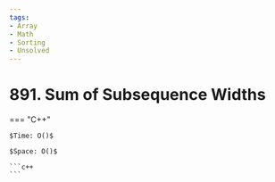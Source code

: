 ```yaml
---
tags:
- Array
- Math
- Sorting
- Unsolved
---
```



# 891. Sum of Subsequence Widths

=== "C++"

    $Time: O()$

    $Space: O()$

    ```c++
    ```
